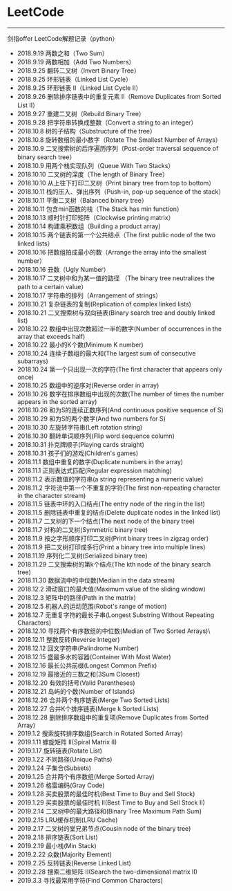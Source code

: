# LeetCode
---

剑指offer LeetCode解题记录（python）

 - 2018.9.19 两数之和（Two Sum）
 - 2018.9.19 两数相加（Add Two Numbers）
 - 2018.9.25 翻转二叉树（Invert Binary Tree）
 - 2018.9.25 环形链表（Linked List Cycle）
 - 2018.9.25 环形链表 II（Linked List Cycle II）
 - 2018.9.26 删除排序链表中的重复元素 II（Remove Duplicates from Sorted List II）
 - 2018.9.27 重建二叉树（Rebuild  Binary Tree）
 - 2018.9.28 把字符串转换成整数（Convert a string to an integer）
 - 2018.10.8 树的子结构（Substructure of the tree）
 - 2018.10.8 旋转数组的最小数字（Rotate The Smallest Number of Arrays）
 - 2018.10.9 二叉搜索树的后序遍历序列（Post-order traversal sequence of binary search tree）
 - 2018.10.9 用两个栈实现队列（Queue With Two Stacks）
 - 2018.10.10 二叉树的深度（The length of Binary Tree）
 - 2018.10.10 从上往下打印二叉树（Print binary tree from top to bottom）
 - 2018.10.11 栈的压入、弹出序列（Push-in, pop-up sequence of the stack）
 - 2018.10.11 平衡二叉树（Balanced binary tree）
 - 2018.10.11 包含min函数的栈（The Stack has min function）
 - 2018.10.13 顺时针打印矩阵（Clockwise printing matrix）
 - 2018.10.14 构建乘积数组（Building a product array)
 - 2018.10.15 两个链表的第一个公共结点（The first public node of the two linked lists）
 - 2018.10.16 把数组拍成最小的数（Arrange the array into the smallest number）
 - 2018.10.16 丑数（Ugly Number）
 - 2018.10.17 二叉树中和为某一值的路径 （The binary tree neutralizes the path to a certain value）
 - 2018.10.17 字符串的排列（Arrangement of strings）
 - 2018.10.21 复杂链表的复制(Replication of complex linked lists)
 - 2018.10.21 二叉搜索树与双向链表(Binary search tree and doubly linked list)
 - 2018.10.22 数组中出现次数超过一半的数字(Number of occurrences in the array that exceeds half)
 - 2018.10.22 最小的K个数(Minimum K number)
 - 2018.10.24 连续子数组的最大和(The largest sum of consecutive subarrays)
 - 2018.10.24 第一个只出现一次的字符(The first character that appears only once)
 - 2018.10.25 数组中的逆序对(Reverse order in array)
 - 2018.10.26 数字在排序数组中出现的次数(The number of times the number appears in the sorted array)
 - 2018.10.26 和为S的连续正数序列(And continuous positive sequence of S)
 - 2018.10.29 和为S的两个数字(And two numbers for S)
 - 2018.10.30 左旋转字符串(Left rotation string)
 - 2018.10.30 翻转单词顺序列(Flip word sequence column)
 - 2018.10.31 扑克牌顺子(Playing cards straight)
 - 2018.10.31 孩子们的游戏(Children's games)
 - 2018.11.1 数组中重复的数字(Duplicate numbers in the array)
 - 2018.11.1 正则表达式匹配(Regular expression matching)
 - 2018.11.2 表示数值的字符串(a string representing a numeric value)
 - 2018.11.2 字符流中第一个不重复的字符(The first non-repeating character in the character stream)
 - 2018.11.5 链表中环的入口结点(The entry node of the ring in the list)
 - 2018.11.5 删除链表中重复的结点(Delete duplicate nodes in the linked list)
 - 2018.11.7 二叉树的下一个结点(The next node of the binary tree)
 - 2018.11.7 对称的二叉树(Symmetric binary tree)
 - 2018.11.9 按之字形顺序打印二叉树(Print binary trees in zigzag order)
 - 2018.11.9 把二叉树打印成多行(Print a binary tree into multiple lines)
 - 2018.11.19 序列化二叉树(Serialized binary tree)
 - 2018.11.29 二叉搜索树的第k个结点(The kth node of the binary search tree)
 - 2018.11.30 数据流中的中位数(Median in the data stream)
 - 2018.12.2 滑动窗口的最大值(Maximum value of the sliding window)
 - 2018.12.3 矩阵中的路径(Path in the matrix)
 - 2018.12.5 机器人的运动范围(Robot's range of motion)
 - 2018.12.7 无重复字符的最长子串(Longest Substring Without Repeating Characters)
 - 2018.12.10 寻找两个有序数组的中位数(Median of Two Sorted Arrays)\
 - 2018.12.11 整数反转(Reverse Integer)
 - 2018.12.12 回文字符串(Palindrome Number)
 - 2018.12.15 盛最多水的容器(Container With Most Water)
 - 2018.12.16 最长公共前缀(Longest Common Prefix)
 - 2018.12.19 最接近的三数之和(3Sum Closest)
 - 2018.12.20 有效的括号(Valid Parentheses)
 - 2018.12.21 岛屿的个数(Number of Islands)
 - 2018.12.26 合并两个有序链表(Merge Two Sorted Lists)
 - 2018.12.27 合并K个排序链表(Merge k Sorted Lists)
 - 2018.12.28 删除排序数组中的重复项(Remove Duplicates from Sorted Array)
 - 2019.1.2 搜索旋转排序数组(Search in Rotated Sorted Array)
 - 2019.1.11 螺旋矩阵 II(Spiral Matrix II)
 - 2019.1.17 旋转链表(Rotate List)
 - 2019.1.22 不同路径(Unique Paths)
 - 2019.1.24 子集合(Subsets)
 - 2019.1.25 合并两个有序数组(Merge Sorted Array)
 - 2019.1.26 格雷编码(Gray Code) 
 - 2019.1.28 买卖股票的最佳时机(Best Time to Buy and Sell Stock)
 - 2019.1.29 买卖股票的最佳时机 II(Best Time to Buy and Sell Stock II)
 - 2019.2.14 二叉树中的最大路径和(Binary Tree Maximum Path Sum)
 - 2019.2.15 LRU缓存机制(LRU Cache)
 - 2019.2.17 二叉树的堂兄弟节点(Cousin node of the binary tree) 
 - 2019.2.18 排序链表(Sort List)
 - 2019.2.19 最小栈(Min Stack)
 - 2019.2.22 众数(Majority Element)
 - 2019.2.25 反转链表(Reverse Linked List)
 - 2019.2.28 搜索二维矩阵 II(Search the two-dimensional matrix II)
 - 2019.3.3 寻找最常用字符(Find Common Characters)